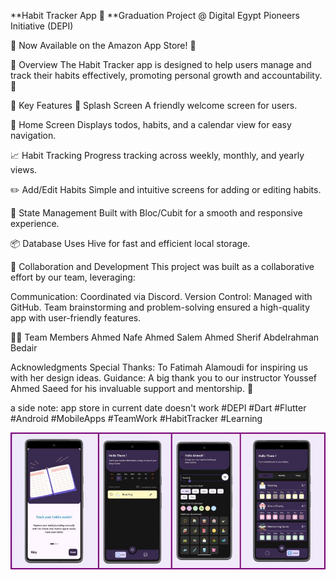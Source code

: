 **Habit Tracker App 🎉
**Graduation Project @ Digital Egypt Pioneers Initiative (DEPI)

🚀 Now Available on the Amazon App Store! 📱

📖 Overview
The Habit Tracker app is designed to help users manage and track their habits effectively, promoting personal growth and accountability. 🌱

🔑 Key Features
🎉 Splash Screen
A friendly welcome screen for users.

📅 Home Screen
Displays todos, habits, and a calendar view for easy navigation.

📈 Habit Tracking
Progress tracking across weekly, monthly, and yearly views.

✏️ Add/Edit Habits
Simple and intuitive screens for adding or editing habits.

🔄 State Management
Built with Bloc/Cubit for a smooth and responsive experience.

📦 Database
Uses Hive for fast and efficient local storage.

🤝 Collaboration and Development
This project was built as a collaborative effort by our team, leveraging:

Communication: Coordinated via Discord.
Version Control: Managed with GitHub.
Team brainstorming and problem-solving ensured a high-quality app with user-friendly features.

👨‍💻 Team Members
Ahmed Nafe
Ahmed Salem
Ahmed Sherif
Abdelrahman Bedair

Acknowledgments
Special Thanks:
To Fatimah Alamoudi for inspiring us with her design ideas.
Guidance:
A big thank you to our instructor Youssef Ahmed Saeed for his invaluable support and mentorship. 💙

a side note: app store in current date doesn't work 
#DEPI #Dart #Flutter #Android #MobileApps #TeamWork #HabitTracker #Learning

![image alt](https://github.com/AhmadElesily/habit_tracker/blob/17f9c1b05d05228964b5f574eeda5da7587263a4/app%20screenshots.jpeg)

